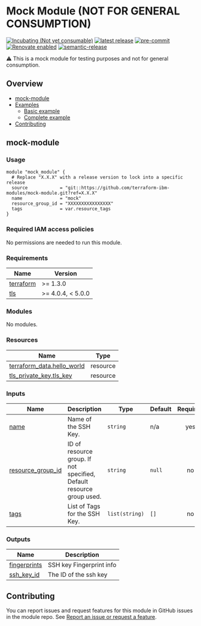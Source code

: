 <!-- Update the title to match the module name and add a description -->
# Mock Module (NOT FOR GENERAL CONSUMPTION)

[![Incubating (Not yet consumable)](https://img.shields.io/badge/status-Incubating%20(Not%20yet%20consumable)-red)](https://terraform-ibm-modules.github.io/documentation/#/badge-status)
[![latest release](https://img.shields.io/github/v/release/terraform-ibm-modules/mock-module?logo=GitHub&sort=semver)](https://github.com/terraform-ibm-modules/mock-module/releases/latest)
[![pre-commit](https://img.shields.io/badge/pre--commit-enabled-brightgreen?logo=pre-commit&logoColor=white)](https://github.com/pre-commit/pre-commit)
[![Renovate enabled](https://img.shields.io/badge/renovate-enabled-brightgreen.svg)](https://renovatebot.com/)
[![semantic-release](https://img.shields.io/badge/%20%20%F0%9F%93%A6%F0%9F%9A%80-semantic--release-e10079.svg)](https://github.com/semantic-release/semantic-release)


:warning: This is a mock module for testing purposes and not for general consumption.
<!-- Below content is automatically populated via pre-commit hook -->
<!-- BEGIN OVERVIEW HOOK -->
## Overview
* [mock-module](#mock-module)
* [Examples](./examples)
    * [Basic example](./examples/basic)
    * [Complete example](./examples/complete)
* [Contributing](#contributing)
<!-- END OVERVIEW HOOK -->

<!-- This heading should always match the name of the root level module (aka the repo name) -->
## mock-module

### Usage

<!--
Add an example of the use of the module in the following code block.

Use real values instead of "var.<var_name>" or other placeholder values
unless real values don't help users know what to change.
-->

```hcl
module "mock_module" {
  # Replace "X.X.X" with a release version to lock into a specific release
  source            = "git::https://github.com/terraform-ibm-modules/mock-module.git?ref=X.X.X"
  name              = "mock"
  resource_group_id = "XXXXXXXXXXXXXXXX"
  tags              = var.resource_tags
}
```

### Required IAM access policies

No permissions are needed to run this module.

<!-- Below content is automatically populated via pre-commit hook -->
<!-- BEGINNING OF PRE-COMMIT-TERRAFORM DOCS HOOK -->
### Requirements

| Name | Version |
|------|---------|
| <a name="requirement_terraform"></a> [terraform](#requirement\_terraform) | >= 1.3.0 |
| <a name="requirement_tls"></a> [tls](#requirement\_tls) | >= 4.0.4, < 5.0.0 |

### Modules

No modules.

### Resources

| Name | Type |
|------|------|
| [terraform_data.hello_world](https://registry.terraform.io/providers/hashicorp/terraform/latest/docs/resources/data) | resource |
| [tls_private_key.tls_key](https://registry.terraform.io/providers/hashicorp/tls/latest/docs/resources/private_key) | resource |

### Inputs

| Name | Description | Type | Default | Required |
|------|-------------|------|---------|:--------:|
| <a name="input_name"></a> [name](#input\_name) | Name of the SSH Key. | `string` | n/a | yes |
| <a name="input_resource_group_id"></a> [resource\_group\_id](#input\_resource\_group\_id) | ID of resource group. If not specified, Default resource group used. | `string` | `null` | no |
| <a name="input_tags"></a> [tags](#input\_tags) | List of Tags for the SSH Key. | `list(string)` | `[]` | no |

### Outputs

| Name | Description |
|------|-------------|
| <a name="output_fingerprints"></a> [fingerprints](#output\_fingerprints) | SSH key Fingerprint info |
| <a name="output_ssh_key_id"></a> [ssh\_key\_id](#output\_ssh\_key\_id) | The ID of the ssh key |
<!-- END OF PRE-COMMIT-TERRAFORM DOCS HOOK -->

<!-- Leave this section as is so that your module has a link to local development environment set up steps for contributors to follow -->
## Contributing

You can report issues and request features for this module in GitHub issues in the module repo. See [Report an issue or request a feature](https://github.com/terraform-ibm-modules/.github/blob/main/.github/SUPPORT.md).
